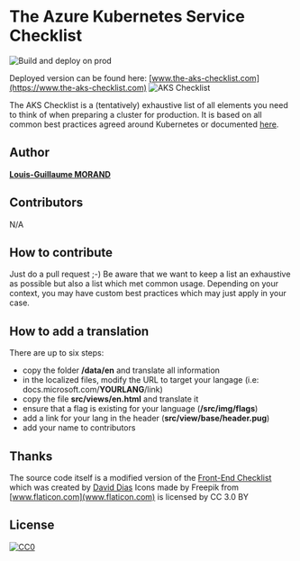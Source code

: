 # The Azure Kubernetes Service Checklist

![Build and deploy on prod](https://github.com/lgmorand/aks-checklist/workflows/Build%20and%20deploy%20on%20prod/badge.svg)

Deployed version can be found here: [www.the-aks-checklist.com](https://www.the-aks-checklist.com)
![AKS Checklist](https://raw.githubusercontent.com/lgmorand/aks-checklist/master/src/img/social/facebook-banner.jpg)

The AKS Checklist is a (tentatively) exhaustive list of all elements you need to think of when preparing a cluster for production. It is based on all common best practices agreed around Kubernetes or documented [here](https://docs.microsoft.com/en-us/azure/aks/best-practices).

## Author

**[Louis-Guillaume MORAND](https://github.com/lgmorand)**

## Contributors

N/A

## How to contribute

Just do a pull request ;-)
Be aware that we want to keep a list an exhaustive as possible but also a list which met common usage. Depending on your context, you may have custom best practices which may just apply in your case.

## How to add a translation

There are up to six steps:

- copy the folder **/data/en** and translate all information
- in the localized files, modify the URL to target your langage (i.e: docs.microsoft.com/**YOURLANG**/link)
- copy the file **src/views/en.html** and translate it
- ensure that a flag is existing for your language (**/src/img/flags**)
- add a link for your lang in the header (**src/view/base/header.pug**)
- add your name to contributors

## Thanks

The source code itself is a modified version of the [Front-End Checklist](https://github.com/thedaviddias/Front-End-Checklist) which was created by [David Dias](https://github.com/thedaviddias)
Icons made by Freepik from [www.flaticon.com](www.flaticon.com) is licensed by CC 3.0 BY

## License

[![CC0](https://i.creativecommons.org/p/zero/1.0/88x31.png)](https://creativecommons.org/publicdomain/zero/1.0/)
